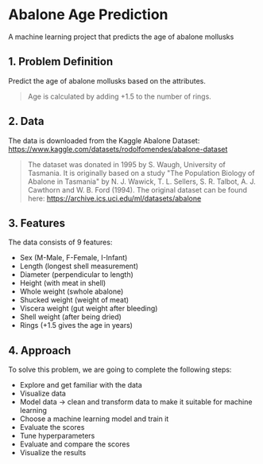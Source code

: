 # Abalone Age Prediction

A machine learning project that predicts the age of abalone mollusks 
## 1. Problem Definition

Predict the age of abalone mollusks based on the attributes.

> Age is calculated by adding +1.5 to the number of rings.

## 2. Data

The data is downloaded from the Kaggle Abalone Dataset: https://www.kaggle.com/datasets/rodolfomendes/abalone-dataset

> The dataset was donated in 1995 by S. Waugh, University of Tasmania. It is originally based on a study "The Population Biology of Abalone in Tasmania" by N. J. Wawick, T. L. Sellers, S. R. Talbot, A. J. Cawthorn and W. B. Ford (1994). The original dataset can be found here: https://archive.ics.uci.edu/ml/datasets/abalone

## 3. Features

The data consists of 9 features:

* Sex (M-Male, F-Female, I-Infant)
* Length (longest shell measurement)
* Diameter (perpendicular to length)
* Height (with meat in shell)
* Whole weight (swhole abalone)
* Shucked weight (weight of meat)
* Viscera weight (gut weight after bleeding)
* Shell weight (after being dried)
* Rings (+1.5 gives the age in years)

## 4. Approach

To solve this problem, we are going to complete the following steps:

* Explore and get familiar with the data
* Visualize data
* Model data → clean and transform data to make it suitable for machine learning
* Choose a machine learning model and train it
* Evaluate the scores
* Tune hyperparameters
* Evaluate and compare the scores
* Visualize the results
